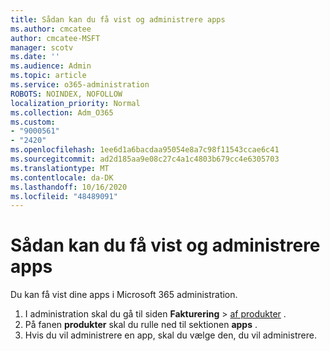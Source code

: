 ```yaml
---
title: Sådan kan du få vist og administrere apps
ms.author: cmcatee
author: cmcatee-MSFT
manager: scotv
ms.date: ''
ms.audience: Admin
ms.topic: article
ms.service: o365-administration
ROBOTS: NOINDEX, NOFOLLOW
localization_priority: Normal
ms.collection: Adm_O365
ms.custom:
- "9000561"
- "2420"
ms.openlocfilehash: 1ee6d1a6bacdaa95054e8a7c98f11543ccae6c41
ms.sourcegitcommit: ad2d185aa9e08c27c4a1c4803b679cc4e6305703
ms.translationtype: MT
ms.contentlocale: da-DK
ms.lasthandoff: 10/16/2020
ms.locfileid: "48489091"
---
```

# <a name="how-to-view-and-manage-apps"></a>Sådan kan du få vist og administrere apps

Du kan få vist dine apps i Microsoft 365 administration.

1. I administration skal du gå til siden **Fakturering**  >  [af produkter](https://go.microsoft.com/fwlink/p/?linkid=842054) .
2. På fanen **produkter** skal du rulle ned til sektionen **apps** .
3. Hvis du vil administrere en app, skal du vælge den, du vil administrere.